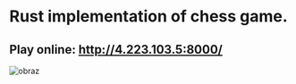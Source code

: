 # Rust implementation of chess game.
## Play online: http://4.223.103.5:8000/

![obraz](https://github.com/user-attachments/assets/ebd7d3fd-cb35-4e7a-b5f9-d9e8a6486336)
